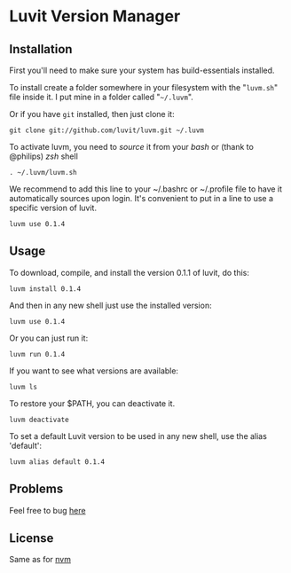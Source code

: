 # Luvit Version Manager

## Installation

First you'll need to make sure your system has build-essentials installed.

To install create a folder somewhere in your filesystem with the "`luvm.sh`" file inside it. I put mine in a folder called "`~/.luvm`".

Or if you have `git` installed, then just clone it:

    git clone git://github.com/luvit/luvm.git ~/.luvm

To activate luvm, you need to *source* it from your *bash* or (thank to @philips) *zsh* shell

    . ~/.luvm/luvm.sh

We recommend to add this line to your ~/.bashrc or ~/.profile file to have it automatically sources upon login.
It's convenient to put in a line to use a specific version of luvit.

    luvm use 0.1.4

## Usage

To download, compile, and install the version 0.1.1 of luvit, do this:

    luvm install 0.1.4

And then in any new shell just use the installed version:

    luvm use 0.1.4

Or you can just run it:

    luvm run 0.1.4

If you want to see what versions are available:

    luvm ls

To restore your $PATH, you can deactivate it.

    luvm deactivate

To set a default Luvit version to be used in any new shell, use the alias 'default':

    luvm alias default 0.1.4

## Problems

Feel free to bug [here](https://github.com/luvit/luvm/issues)

## License

Same as for [nvm](https://github.com/creationix/nvm)
